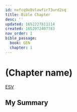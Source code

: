 ```yaml
---
id: nxfcq9v8vlowfir73urd2sq
title: Bible Chapter
desc: ''
updated: 1652227811114
created: 1652072407783
nav_order: 1
bible_passage:
  book: GEN
  chapter: 1
---
```


# (Chapter name)

[ESV](https://www.biblegateway.com/)

## My Summary
